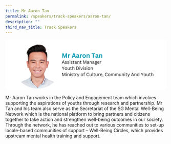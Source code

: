 ```yaml
---
title: Mr Aaron Tan
permalink: /speakers/track-speakers/aaron-tan/
description: ""
third_nav_title: Track Speakers
---
```

<div style="display: flex; flex-wrap: wrap;">
  <div style="flex-basis: 100%; max-width: 100%;">
    <img alt="track speakers 1" src="/images/SpeakersPhoto/aarontan.png">
  </div>
	</div>

Mr Aaron Tan works in the Policy and Engagement team which involves supporting the aspirations of youths through research and partnership. Mr Tan and his team also serve as the Secretariat of the SG Mental Well-Being Network which is the national platform to bring partners and citizens together to take action and strengthen well-being outcomes in our society. Through the network, he has reached out to various communities to set-up locale-based communities of support – Well-Being Circles, which provides upstream mental health training and support.